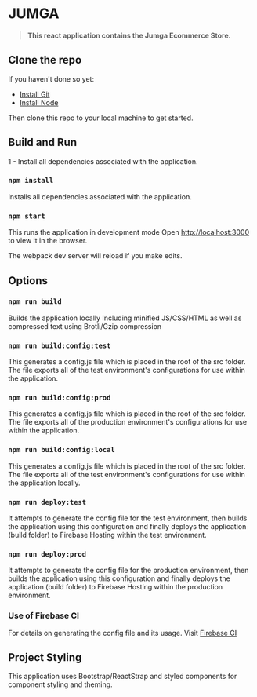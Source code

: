 # JUMGA

> **This react application contains the Jumga Ecommerce Store.**

## Clone the repo

If you haven't done so yet:

- [Install Git](http://git-scm.com/downloads)
- [Install Node](https://nodejs.org/en/download/)

Then clone this repo to your local machine to get started.

## Build and Run

1 - Install all dependencies associated with the application.

### `npm install`

Installs all dependencies associated with the application.

### `npm start`

This runs the application in development mode
Open [http://localhost:3000](http://localhost:3000) to view it in the browser.

The webpack dev server will reload if you make edits.

## Options

### `npm run build`

Builds the application locally
Including minified JS/CSS/HTML as well as compressed text using Brotli/Gzip compression

### `npm run build:config:test`

This generates a config.js file which is placed in the root of the src folder. The file exports all of the test environment's configurations for use within the application.

### `npm run build:config:prod`

This generates a config.js file which is placed in the root of the src folder. The file exports all of the production environment's configurations for use within the application.

### `npm run build:config:local`

This generates a config.js file which is placed in the root of the src folder. The file exports all of the test environment's configurations for use within the application locally.

### `npm run deploy:test`

It attempts to generate the config file for the test environment, then builds the application using this configuration and finally deploys the application (build folder) to Firebase Hosting within the test environment.

### `npm run deploy:prod`

It attempts to generate the config file for the production environment, then builds the application using this configuration and finally deploys the application (build folder) to Firebase Hosting within the production environment.

### Use of Firebase CI

For details on generating the config file and its usage. Visit [Firebase CI](https://www.npmjs.com/package/firebase-ci)

## Project Styling

This application uses Bootstrap/ReactStrap and styled components for component styling and theming.
